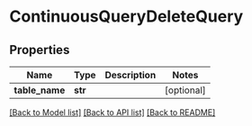 # ContinuousQueryDeleteQuery

## Properties
Name | Type | Description | Notes
------------ | ------------- | ------------- | -------------
**table_name** | **str** |  | [optional] 

[[Back to Model list]](../README.md#documentation-for-models) [[Back to API list]](../README.md#documentation-for-api-endpoints) [[Back to README]](../README.md)



